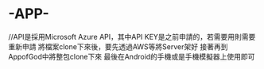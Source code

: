 # -APP-
//API是採用Microsoft Azure API，其中API KEY是之前申請的，若需要用則需要重新申請
將檔案clone下來後，要先透過AWS等將Server架好
接著再到AppofGod中將整包clone下來
最後在Android的手機或是手機模擬器上使用即可
